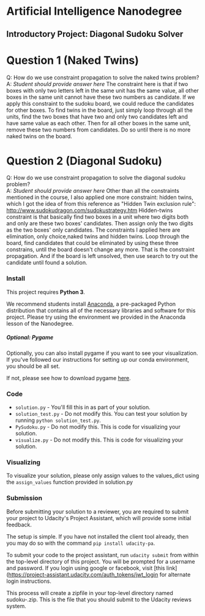 # Artificial Intelligence Nanodegree
## Introductory Project: Diagonal Sudoku Solver

# Question 1 (Naked Twins)
Q: How do we use constraint propagation to solve the naked twins problem?  
A: *Student should provide answer here*
The constraint here is that if two boxes with only two letters left in the same unit has the same value, 
all other boxes in the same unit cannot have these two numbers as candidate. If we apply this constraint 
to the sudoku board, we could reduce the candidates for other boxes. 
To find twins in the board, just simply loop through all the units, find the two boxes that have two and 
only two candidates left and have same value as each other. Then for all other boxes in the same unit, 
remove these two numbers from candidates.
Do so until there is no more naked twins on the board.

# Question 2 (Diagonal Sudoku)
Q: How do we use constraint propagation to solve the diagonal sudoku problem?  
A: *Student should provide answer here*
Other than all the constraints mentioned in the course, I also applied one more constraint: hidden twins, which I got 
the idea of from this reference as "Hidden Twin exclusion rule":
http://www.sudokudragon.com/sudokustrategy.htm
Hidden-twins constraint is that basically find two boxes in a unit where two digits both and only are these two boxes' 
candidates. Then assign only the two digits as the two boxes' only candidates.
The constraints I applied here are elimination, only choice,naked twins and hidden twins. Loop through the board, find
candidates that could be eliminated by using these three constrains, until the board doesn't change any more.
That is the constraint propagation. And if the board is left unsolved, then use search to try out the candidate
until found a solution.

### Install

This project requires **Python 3**.

We recommend students install [Anaconda](https://www.continuum.io/downloads), a pre-packaged Python distribution that contains all of the necessary libraries and software for this project. 
Please try using the environment we provided in the Anaconda lesson of the Nanodegree.

##### Optional: Pygame

Optionally, you can also install pygame if you want to see your visualization. If you've followed our instructions for setting up our conda environment, you should be all set.

If not, please see how to download pygame [here](http://www.pygame.org/download.shtml).

### Code

* `solution.py` - You'll fill this in as part of your solution.
* `solution_test.py` - Do not modify this. You can test your solution by running `python solution_test.py`.
* `PySudoku.py` - Do not modify this. This is code for visualizing your solution.
* `visualize.py` - Do not modify this. This is code for visualizing your solution.

### Visualizing

To visualize your solution, please only assign values to the values_dict using the ```assign_values``` function provided in solution.py

### Submission
Before submitting your solution to a reviewer, you are required to submit your project to Udacity's Project Assistant, which will provide some initial feedback.  

The setup is simple.  If you have not installed the client tool already, then you may do so with the command `pip install udacity-pa`.  

To submit your code to the project assistant, run `udacity submit` from within the top-level directory of this project.  You will be prompted for a username and password.  If you login using google or facebook, visit [this link](https://project-assistant.udacity.com/auth_tokens/jwt_login for alternate login instructions.

This process will create a zipfile in your top-level directory named sudoku-<id>.zip.  This is the file that you should submit to the Udacity reviews system.

